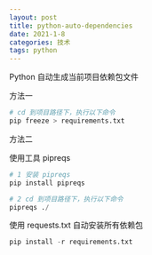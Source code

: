 ```yaml
---
layout: post
title: python-auto-dependencies
date: 2021-1-8
categories: 技术
tags: python
---
```


Python 自动生成当前项目依赖包文件

方法一

```python
# cd 到项目路径下，执行以下命令
pip freeze > requirements.txt
```

方法二

使用工具 pipreqs

```python
# 1 安装 pipreqs
pip install pipreqs

# 2 cd 到项目路径下，执行以下命令
pipreqs ./
```

使用 requests.txt 自动安装所有依赖包

```python
pip install -r requirements.txt
```